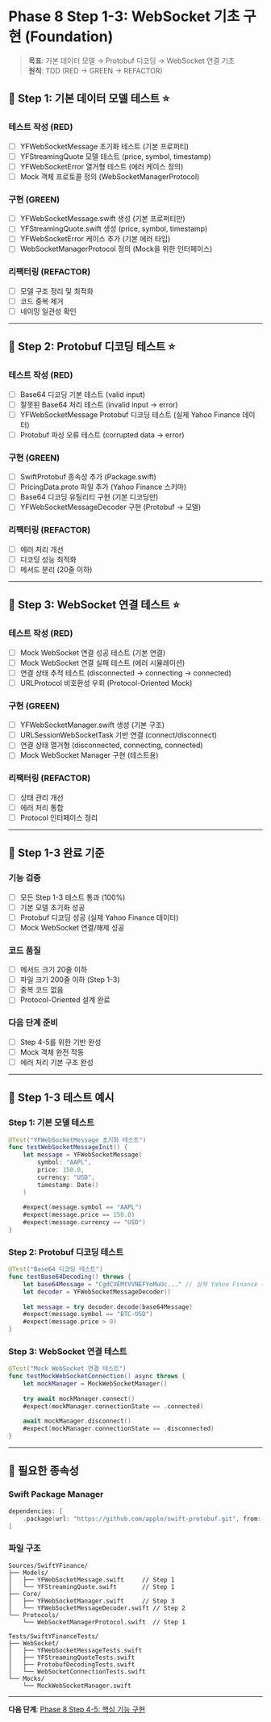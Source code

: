 # Phase 8 Step 1-3: WebSocket 기초 구현 (Foundation)

> **목표**: 기본 데이터 모델 → Protobuf 디코딩 → WebSocket 연결 기초  
> **원칙**: TDD (RED → GREEN → REFACTOR)

## 🔴 Step 1: 기본 데이터 모델 테스트 ⭐️

### 테스트 작성 (RED)
- [ ] YFWebSocketMessage 초기화 테스트 (기본 프로퍼티)
- [ ] YFStreamingQuote 모델 테스트 (price, symbol, timestamp)
- [ ] YFWebSocketError 열거형 테스트 (에러 케이스 정의)
- [ ] Mock 객체 프로토콜 정의 (WebSocketManagerProtocol)

### 구현 (GREEN)
- [ ] YFWebSocketMessage.swift 생성 (기본 프로퍼티만)
- [ ] YFStreamingQuote.swift 생성 (price, symbol, timestamp)
- [ ] YFWebSocketError 케이스 추가 (기본 에러 타입)
- [ ] WebSocketManagerProtocol 정의 (Mock을 위한 인터페이스)

### 리팩터링 (REFACTOR)
- [ ] 모델 구조 정리 및 최적화
- [ ] 코드 중복 제거
- [ ] 네이밍 일관성 확인

---

## 🔴 Step 2: Protobuf 디코딩 테스트 ⭐️

### 테스트 작성 (RED)
- [ ] Base64 디코딩 기본 테스트 (valid input)
- [ ] 잘못된 Base64 처리 테스트 (invalid input → error)
- [ ] YFWebSocketMessage Protobuf 디코딩 테스트 (실제 Yahoo Finance 데이터)
- [ ] Protobuf 파싱 오류 테스트 (corrupted data → error)

### 구현 (GREEN)
- [ ] SwiftProtobuf 종속성 추가 (Package.swift)
- [ ] PricingData.proto 파일 추가 (Yahoo Finance 스키마)
- [ ] Base64 디코딩 유틸리티 구현 (기본 디코딩만)
- [ ] YFWebSocketMessageDecoder 구현 (Protobuf → 모델)

### 리팩터링 (REFACTOR)
- [ ] 에러 처리 개선
- [ ] 디코딩 성능 최적화
- [ ] 메서드 분리 (20줄 이하)

---

## 🔴 Step 3: WebSocket 연결 테스트 ⭐️

### 테스트 작성 (RED)
- [ ] Mock WebSocket 연결 성공 테스트 (기본 연결)
- [ ] Mock WebSocket 연결 실패 테스트 (에러 시뮬레이션)
- [ ] 연결 상태 추적 테스트 (disconnected → connecting → connected)
- [ ] URLProtocol 비호환성 우회 (Protocol-Oriented Mock)

### 구현 (GREEN)
- [ ] YFWebSocketManager.swift 생성 (기본 구조)
- [ ] URLSessionWebSocketTask 기반 연결 (connect/disconnect)
- [ ] 연결 상태 열거형 (disconnected, connecting, connected)
- [ ] Mock WebSocket Manager 구현 (테스트용)

### 리팩터링 (REFACTOR)
- [ ] 상태 관리 개선
- [ ] 에러 처리 통합
- [ ] Protocol 인터페이스 정리

---

## 📝 Step 1-3 완료 기준

### 기능 검증
- [ ] 모든 Step 1-3 테스트 통과 (100%)
- [ ] 기본 모델 초기화 성공
- [ ] Protobuf 디코딩 성공 (실제 Yahoo Finance 데이터)
- [ ] Mock WebSocket 연결/해제 성공

### 코드 품질
- [ ] 메서드 크기 20줄 이하
- [ ] 파일 크기 200줄 이하 (Step 1-3)
- [ ] 중복 코드 없음
- [ ] Protocol-Oriented 설계 완료

### 다음 단계 준비
- [ ] Step 4-5를 위한 기반 완성
- [ ] Mock 객체 완전 작동
- [ ] 에러 처리 기본 구조 완성

---

## 🧪 Step 1-3 테스트 예시

### Step 1: 기본 모델 테스트
```swift
@Test("YFWebSocketMessage 초기화 테스트")
func testWebSocketMessageInit() {
    let message = YFWebSocketMessage(
        symbol: "AAPL",
        price: 150.0,
        currency: "USD",
        timestamp: Date()
    )
    
    #expect(message.symbol == "AAPL")
    #expect(message.price == 150.0)
    #expect(message.currency == "USD")
}
```

### Step 2: Protobuf 디코딩 테스트
```swift
@Test("Base64 디코딩 테스트")
func testBase64Decoding() throws {
    let base64Message = "CgdCVEMtVVNEFYoMuUc..." // 실제 Yahoo Finance 데이터
    let decoder = YFWebSocketMessageDecoder()
    
    let message = try decoder.decode(base64Message)
    #expect(message.symbol == "BTC-USD")
    #expect(message.price > 0)
}
```

### Step 3: WebSocket 연결 테스트
```swift
@Test("Mock WebSocket 연결 테스트")
func testMockWebSocketConnection() async throws {
    let mockManager = MockWebSocketManager()
    
    try await mockManager.connect()
    #expect(mockManager.connectionState == .connected)
    
    await mockManager.disconnect()
    #expect(mockManager.connectionState == .disconnected)
}
```

---

## 🔧 필요한 종속성

### Swift Package Manager
```swift
dependencies: [
    .package(url: "https://github.com/apple/swift-protobuf.git", from: "1.20.0")
]
```

### 파일 구조
```
Sources/SwiftYFinance/
├── Models/
│   ├── YFWebSocketMessage.swift     // Step 1
│   └── YFStreamingQuote.swift       // Step 1
├── Core/
│   ├── YFWebSocketManager.swift     // Step 3
│   └── YFWebSocketMessageDecoder.swift // Step 2
└── Protocols/
    └── WebSocketManagerProtocol.swift  // Step 1

Tests/SwiftYFinanceTests/
├── WebSocket/
│   ├── YFWebSocketMessageTests.swift
│   ├── YFStreamingQuoteTests.swift
│   ├── ProtobufDecodingTests.swift
│   └── WebSocketConnectionTests.swift
└── Mocks/
    └── MockWebSocketManager.swift
```

---

**다음 단계**: [Phase 8 Step 4-5: 핵심 기능 구현](phase8-step4-5-core.md)